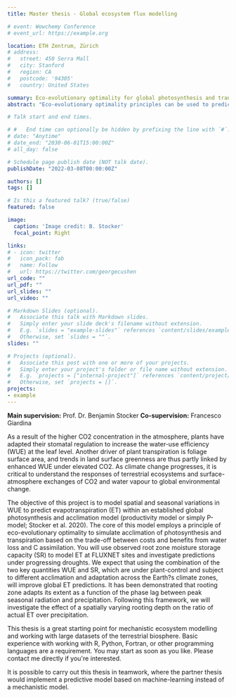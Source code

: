 ```yaml
---
title: Master thesis - Global ecosystem flux modelling

# event: Wowchemy Conference
# event_url: https://example.org

location: ETH Zentrum, Zürich
# address:
#   street: 450 Serra Mall
#   city: Stanford
#   region: CA
#   postcode: '94305'
#   country: United States

summary: Eco-evolutionary optimality for global photosynthesis and transpiration modelling
abstract: "Eco-evolutionary optimality principles can be used to predict how plants adapt and acclimate to their environment. Using a model funded on such principles, you will investigate how of water use efficiency and rooting depth varies across the globe and governs ecosystem fluxes."

# Talk start and end times.

# #   End time can optionally be hidden by prefixing the line with `#`.
# date: "Anytime"
# date_end: "2030-06-01T15:00:00Z"
# all_day: false

# Schedule page publish date (NOT talk date).
publishDate: "2022-03-08T00:00:00Z"

authors: []
tags: []

# Is this a featured talk? (true/false)
featured: false

image:
  caption: 'Image credit: B. Stocker'
  focal_point: Right

links:
# - icon: twitter
#   icon_pack: fab
#   name: Follow
#   url: https://twitter.com/georgecushen
url_code: ""
url_pdf: ""
url_slides: ""
url_video: ""

# Markdown Slides (optional).
#   Associate this talk with Markdown slides.
#   Simply enter your slide deck's filename without extension.
#   E.g. `slides = "example-slides"` references `content/slides/example-slides.md`.
#   Otherwise, set `slides = ""`.
slides: ""

# Projects (optional).
#   Associate this post with one or more of your projects.
#   Simply enter your project's folder or file name without extension.
#   E.g. `projects = ["internal-project"]` references `content/project/deep-learning/index.md`.
#   Otherwise, set `projects = []`.
projects:
- example
---
```


<!-- {{% callout note %}}
Click on the **Slides** button above to view the built-in slides feature.
{{% /callout %}} -->

**Main supervision:** Prof. Dr. Benjamin Stocker
**Co-supervision:** Francesco Giardina

As a result of the higher CO2 concentration in the atmosphere, plants have adapted their stomatal regulation to increase the water-use efficiency (WUE) at the leaf level. Another driver of plant transpiration is foliage surface area, and trends in land surface greenness are thus partly linked by enhanced WUE under elevated CO2. As climate change progresses, it is critical to understand the responses of terrestrial ecosystems and surface-atmosphere exchanges of CO2 and water vapour to global environmental change.

The objective of this project is to model spatial and seasonal variations in WUE to predict evapotranspiration (ET) within an established global photosynthesis and acclimation model (productivity model or simply P-model; Stocker et al. 2020). The core of this model employs a principle of eco-evolutionary optimality to simulate acclimation of photosynthesis and transpiration based on the trade-off between costs and benefits from water loss and C assimilation. You will use observed root zone moisture storage capacity (SR) to model ET at FLUXNET sites and investigate predictions under progressing droughts. We expect that using the combination of the two key quantities WUE and SR, which are under plant-control and subject to different acclimation and adaptation across the Earth?s climate zones, will improve global ET predictions. It has been demonstrated that rooting zone adapts its extent as a function of the phase lag between peak seasonal radiation and precipitation. Following this framework, we will investigate the effect of a spatially varying rooting depth on the ratio of actual ET over precipitation.

This thesis is a great starting point for mechanistic ecosystem modelling and working with large datasets of the terrestrial biosphere. Basic experience with working with R, Python, Fortran, or other programming languages are a requirement. You may start as soon as you like. Please contact me directly if you're interested.

It is possible to carry out this thesis in teamwork, where the partner thesis would implement a predictive model based on machine-learning instead of a mechanistic model.